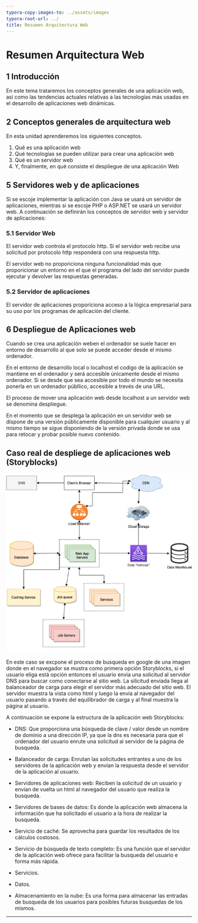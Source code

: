 ```yaml
---
typora-copy-images-to: ../assets/images
typora-root-url: ../
title: Resumen Arquitectura Web
---
```


# Resumen Arquitectura Web

## 1 Introducción

En este tema trataremos los conceptos generales de una aplicación  web, así como las tendencias actuales relativas a las tecnologías más  usadas en el desarrollo de aplicaciones web dinámicas.

## 2 Conceptos generales de arquitectura web

En esta unidad aprenderemos los siguientes conceptos.

1. Qué es una aplicación web
2. Qué tecnologías se pueden utilizar para crear una aplicación web
3. Qué es un servidor web
4. Y, finalmente, en qué consiste el despliegue de una aplicación Web

## 5 Servidores web y de aplicaciones

Si se escoje implementar la aplicación con Java se usará un servidor de aplicaciones, mientras si se escoje PHP o ASP.NET se usará un servidor web. A continuación se definirán los conceptos de servidor web y servidor de aplicaciones:

### 5.1 Servidor Web

El servidor web controla el protocolo http. Si el servidor web recibe una solicitud por protocolo http responderá con una respuesta http.

El servidor web no proporiciona ninguna funcionalidad más que proporicionar un entorno en el que el programa del lado del servidor puede ejecutar y devolver las respuestas generadas.

### 5.2 Servidor de aplicaciones

El servidor de aplicaciones proporiciona acceso a la lógica empresarial para su uso por los programas de aplicación del cliente.

## 6 Despliegue de Aplicaciones web

Cuando se crea una aplicación weben el ordenador se suele hacer en entorno de desarrollo al que solo se puede acceder desde el mismo ordenador.

En el entorno de desarrollo local o localhost el codigo de la aplicación se mantiene en el ordenador y será accesible únicamente desde el mismo ordenador. Si se desde que sea accesible por todo el mundo se necesita ponerla en un ordenador públlico, accesible a trevés de una URL.

El proceso de mover una aplicación web desde localhost a un servidor web se denomina despliegue.

En el momento que se desplega la aplicación en un servidor web se dispone de una versión públicamente disponible para cualquier usuario y al mismo tiempo se sigue disponiendo de la versión privada donde se usa para retocar y probar posible nuevo contenido.

## Caso real de despliege de aplicaciones web (Storyblocks)

![web-arch](/assets/images/web-arch.png)



En este caso se excpone el proceso de busqueda en google de una imagen donde en el navegador se mustra como primera opción Storyblocks, si el usuario eliga está opción entonces el usuario envia una solicitud al servidor DNS para buscar como conectarse al sitio web. La silicitud enviada llega al balanceador de carga  para elegir el servidor más adecuado del sitio web. El servidor muestra la vista como html y luego la envía al navegador del usuario pasando a través del equilibrador de carga y al final muestra la página al usuario.

A continuación se expone la estructura de la aplicación web Storyblocks:

- DNS: Que proporciona una búsqueda de clave / valor  desde un nombre de dominio a una dirección IP, ya que la dns es necesaria para que el ordenador del usuario enrute una solicitud al servidor de la página de busqueda.

- Balanceador de carga: Enrutan las solicitudes entrantes a uno de los servidores de la aplicación web y envían la respuesta desde el servidor de la aplicación al usuario.

- Servidores de aplicaciones web: Reciben la solicitud de un usuario y envían de vuelta un html al navegador del usuario que realiza la busqueda.

- Servidores de bases de datos: Es donde la aplicación web almacena la información que ha solicitado el usuario a la hora de realizar la busqueda.

- Servicio de caché: Se aprovecha para guardar los resultados de los cálculos costosos.

- Servicio de búsqueda de texto completo: Es una función que el servidor de la aplicación web ofrece para facilitar la busqueda del usuario e forma más rápida.
- Servicios.
- Datos.
- Almacenamiento en la nube: Es una forma para almacenar las entradas de busqueda de los usuarios para posibles futuras busquedas de los mismos.



---



